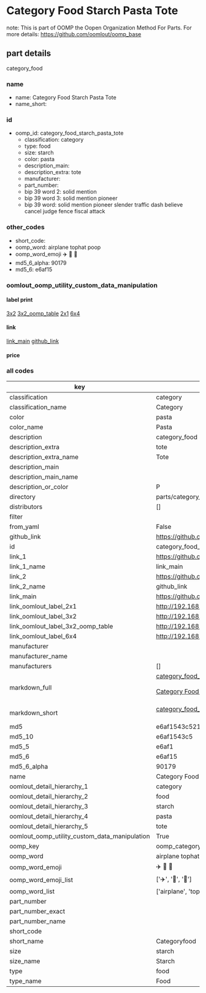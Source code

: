 # Category Food Starch Pasta Tote  

note: This is part of OOMP the Oopen Organization Method For Parts. For more details: https://github.com/oomlout/oomp_base

##  part details



category_food

### name
* name: Category Food Starch Pasta Tote
* name_short: 
### id
* oomp_id: category_food_starch_pasta_tote
  * classification: category
  * type: food
  * size: starch
  * color: pasta
  * description_main: 
  * description_extra: tote
  * manufacturer: 
  * part_number: 
  * bip 39 word 2: solid mention
  * bip 39 word 3: solid mention pioneer
  * bip 39 word: solid mention pioneer slender traffic dash believe cancel judge fence fiscal attack

### other_codes
* short_code: 
* oomp_word: airplane tophat poop
* oomp_word_emoji :airplane: :tophat: :poop:
* md5_6_alpha: 90179
* md5_6: e6af15






### oomlout_oomp_utility_custom_data_manipulation
#### label print
[3x2](http://192.168.1.245:1112/?label=oomp%2090179)
[3x2_oomp_table](http://192.168.1.107:1112/?label=oomp%2090179)
[2x1](http://192.168.1.242:1112/?label=oomp%2090179)
[6x4](http://192.168.1.55:1112/?label=oomp%2090179)    

#### link

[link_main](https://github.com/oomlout/oomlout_oomp_current_version_messy/tree/main/parts/category_food_starch_pasta_tote) [github_link](https://github.com/oomlout/oomlout_oomp_part_src/tree/main/parts/category_food_starch_pasta_tote)                             

#### price







### all codes 
| key | value |  
| --- | --- |  
| classification | category |  
| classification_name | Category |  
| color | pasta |  
| color_name | Pasta |  
| description | category_food |  
| description_extra | tote |  
| description_extra_name | Tote |  
| description_main |  |  
| description_main_name |  |  
| description_or_color | P  |  
| directory | parts/category_food_starch_pasta_tote |  
| distributors | [] |  
| filter |  |  
| from_yaml | False |  
| github_link | https://github.com/oomlout/oomlout_oomp_part_src/tree/main/parts/category_food_starch_pasta_tote |  
| id | category_food_starch_pasta_tote |  
| link_1 | https://github.com/oomlout/oomlout_oomp_current_version_messy/tree/main/parts/category_food_starch_pasta_tote |  
| link_1_name | link_main |  
| link_2 | https://github.com/oomlout/oomlout_oomp_part_src/tree/main/parts/category_food_starch_pasta_tote |  
| link_2_name | github_link |  
| link_main | https://github.com/oomlout/oomlout_oomp_current_version_messy/tree/main/parts/category_food_starch_pasta_tote |  
| link_oomlout_label_2x1 | http://192.168.1.242:1112/?label=oomp%2090179 |  
| link_oomlout_label_3x2 | http://192.168.1.245:1112/?label=oomp%2090179 |  
| link_oomlout_label_3x2_oomp_table | http://192.168.1.107:1112/?label=oomp%2090179 |  
| link_oomlout_label_6x4 | http://192.168.1.55:1112/?label=oomp%2090179 |  
| manufacturer |  |  
| manufacturer_name |  |  
| manufacturers | [] |  
| markdown_full | [category_food_starch_pasta_tote](https://github.com/oomlout/oomlout_oomp_current_version_messy/tree/main/parts/category_food_starch_pasta_tote)<br>[](https://github.com/oomlout/oomlout_oomp_current_version_messy/tree/main/parts/category_food_starch_pasta_tote)<br>[Category Food Starch Pasta Tote](https://github.com/oomlout/oomlout_oomp_current_version_messy/tree/main/parts/category_food_starch_pasta_tote)<br><br> |  
| markdown_short | [category_food_starch_pasta_tote](https://github.com/oomlout/oomlout_oomp_current_version_messy/tree/main/parts/category_food_starch_pasta_tote)<br><br> |  
| md5 | e6af1543c5212294def36cb54a62c675 |  
| md5_10 | e6af1543c5 |  
| md5_5 | e6af1 |  
| md5_6 | e6af15 |  
| md5_6_alpha | 90179 |  
| name | Category Food Starch Pasta Tote |  
| oomlout_detail_hierarchy_1 | category |  
| oomlout_detail_hierarchy_2 | food |  
| oomlout_detail_hierarchy_3 | starch |  
| oomlout_detail_hierarchy_4 | pasta |  
| oomlout_detail_hierarchy_5 | tote |  
| oomlout_oomp_utility_custom_data_manipulation | True |  
| oomp_key | oomp_category_food_starch_pasta_tote |  
| oomp_word | airplane tophat poop |  
| oomp_word_emoji | :airplane: :tophat: :poop: |  
| oomp_word_emoji_list | [':airplane:', ':tophat:', ':poop:'] |  
| oomp_word_list | ['airplane', 'tophat', 'poop'] |  
| part_number |  |  
| part_number_exact |  |  
| part_number_name |  |  
| short_code |  |  
| short_name | Categoryfood |  
| size | starch |  
| size_name | Starch |  
| type | food |  
| type_name | Food |  
